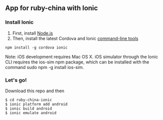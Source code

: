 ## App for ruby-china with Ionic

### Install Ionic

1. First, install [Node.js](http://nodejs.org)
2. Then, install the latest Cordova and Ionic [command-line tools](https://npmjs.org/package/ionic)

```
npm install -g cordova ionic
```

Note: iOS development requires Mac OS X. iOS simulator through the Ionic CLI requires the ios-sim npm package, which can be installed with the command sudo npm -g install ios-sim.


### Let's go!

Download this repo and then

```
$ cd ruby-china-ionic
$ ionic platform add android
$ ionic build android
$ ionic emulate android
```
